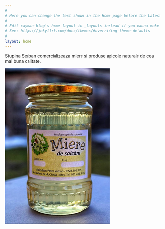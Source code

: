 ```yaml
---
#
# Here you can change the text shown in the Home page before the Latest Posts section.
#
# Edit cayman-blog's home layout in _layouts instead if you wanna make some changes
# See: https://jekyllrb.com/docs/themes/#overriding-theme-defaults
#
layout: home
---
```


Stupina Serban comercializeaza miere si produse apicole naturale de cea mai buna calitate. 

![](assets/salcam-512.jpeg)
